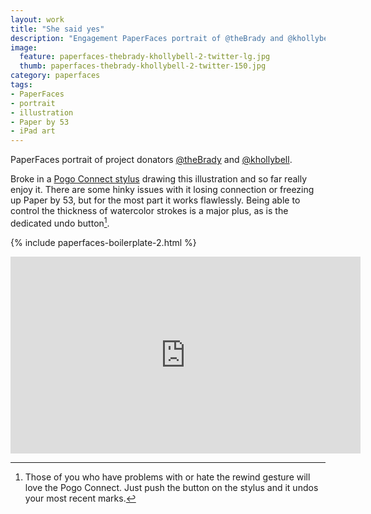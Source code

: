 ```yaml
---
layout: work
title: "She said yes"
description: "Engagement PaperFaces portrait of @theBrady and @khollybell drawn with Paper by 53 on an iPad."
image: 
  feature: paperfaces-thebrady-khollybell-2-twitter-lg.jpg
  thumb: paperfaces-thebrady-khollybell-2-twitter-150.jpg
category: paperfaces
tags: 
- PaperFaces
- portrait
- illustration
- Paper by 53
- iPad art
---
```


PaperFaces portrait of project donators [@theBrady](http://twitter.com/theBrady) and [@khollybell](http://twitter.com/khollybell).

Broke in a [Pogo Connect stylus](http://www.amazon.com/gp/product/B009K448L4/ref=as_li_ss_tl?ie=UTF8&camp=1789&creative=390957&creativeASIN=B009K448L4&linkCode=as2&tag=mademist-20) drawing this illustration and so far really enjoy it. There are some hinky issues with it losing connection or freezing up Paper by 53, but for the most part it works flawlessly. Being able to control the thickness of watercolor strokes is a major plus, as is the dedicated undo button[^1].

{% include paperfaces-boilerplate-2.html %}

<iframe width="560" height="315" src="http://www.youtube.com/embed/SqYiglufb8Y" frameborder="0"> </iframe>

[^1]: Those of you who have problems with or hate the rewind gesture will love the Pogo Connect. Just push the button on the stylus and it undos your most recent marks.